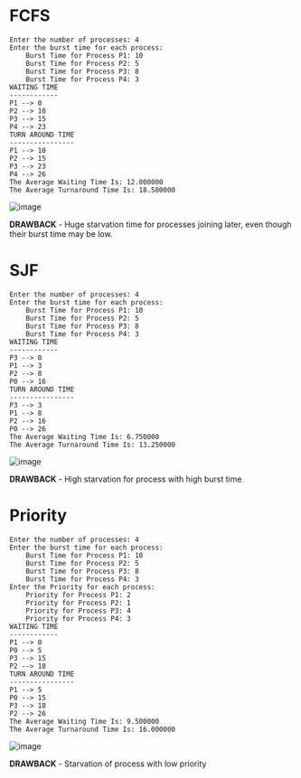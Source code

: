 # FCFS
    Enter the number of processes: 4
    Enter the burst time for each process:
        Burst Time for Process P1: 10
        Burst Time for Process P2: 5
        Burst Time for Process P3: 8
        Burst Time for Process P4: 3
    WAITING TIME
    ------------
    P1 --> 0
    P2 --> 10
    P3 --> 15
    P4 --> 23
    TURN AROUND TIME
    ----------------
    P1 --> 10
    P2 --> 15
    P3 --> 23
    P4 --> 26
    The Average Waiting Time Is: 12.000000
    The Average Turnaround Time Is: 18.500000

![image](https://user-images.githubusercontent.com/26179770/32556075-69862e06-c4c4-11e7-8031-c6353ea928ae.png)

**DRAWBACK** - Huge starvation time for processes joining later, even though their burst time may be low.

# SJF
    Enter the number of processes: 4
    Enter the burst time for each process:
        Burst Time for Process P1: 10
        Burst Time for Process P2: 5
        Burst Time for Process P3: 8
        Burst Time for Process P4: 3
    WAITING TIME
    ------------
    P3 --> 0
    P1 --> 3
    P2 --> 8
    P0 --> 16
    TURN AROUND TIME
    ----------------
    P3 --> 3
    P1 --> 8
    P2 --> 16
    P0 --> 26
    The Average Waiting Time Is: 6.750000
    The Average Turnaround Time Is: 13.250000

![image](https://user-images.githubusercontent.com/26179770/32564198-7f757c98-c4d9-11e7-9657-f08721702bd5.png)

**DRAWBACK** - High starvation for process with high burst time

# Priority 
    Enter the number of processes: 4
    Enter the burst time for each process:
        Burst Time for Process P1: 10
        Burst Time for Process P2: 5
        Burst Time for Process P3: 8
        Burst Time for Process P4: 3
    Enter the Priority for each process:
        Priority for Process P1: 2
        Priority for Process P2: 1
        Priority for Process P3: 4
        Priority for Process P4: 3
    WAITING TIME
    ------------
    P1 --> 0
    P0 --> 5
    P3 --> 15
    P2 --> 18
    TURN AROUND TIME
    ----------------
    P1 --> 5
    P0 --> 15
    P3 --> 18
    P2 --> 26
    The Average Waiting Time Is: 9.500000
    The Average Turnaround Time Is: 16.000000

![image](https://user-images.githubusercontent.com/26179770/32565369-e0c3425c-c4dc-11e7-8890-6728241eecfa.png)

**DRAWBACK** - Starvation of process with low priority
